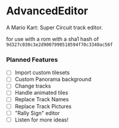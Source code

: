 # AdvancedEditor
A Mario Kart: Super Circuit track editor.

for use with a rom with a sha1 hash of `9d327c030c3e2d9007990518594f70c3340ac56f`

### Planned Features
- [ ] Import custom tilesets
- [ ] Custom Panorama background
- [ ] Change tracks
- [ ] Handle animated tiles
- [ ] Replace Track Names
- [ ] Replace Track Pictures
- [ ] "Rally Sign" editor
- [ ] Listen for more ideas!
